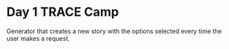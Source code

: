 # Day 1 TRACE Camp
Generator that creates a new story with the options selected every time the user makes a request.
